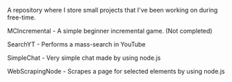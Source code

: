 A repository where I store small projects that I've been working on during free-time.

MCIncremental - A simple beginner incremental game. (Not completed)

SearchYT - Performs a mass-search in YouTube

SimpleChat - Very simple chat made by using node.js

WebScrapingNode - Scrapes a page for selected elements by using node.js

